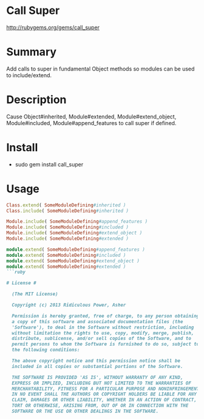 # Call Super #

http://rubygems.org/gems/call_super

# Summary #

Add calls to super in fundamental Object methods so modules can be used to include/extend.

# Description #

Cause Object#inherited, Module#extended, Module#extend_object, Module#included, Module#append_features to call super if defined.

# Install #

* sudo gem install call_super

# Usage #

```ruby
Class.extend( SomeModuleDefining#inherited )
Class.include( SomeModuleDefining#inherited )

Module.include( SomeModuleDefining#append_features )
Module.include( SomeModuleDefining#included )
Module.include( SomeModuleDefining#extend_object )
Module.include( SomeModuleDefining#extended )

module.extend( SomeModuleDefining#append_features )
module.extend( SomeModuleDefining#included )
module.extend( SomeModuleDefining#extend_object )
module.extend( SomeModuleDefining#extended )
```ruby

# License #

  (The MIT License)

  Copyright (c) 2013 Ridiculous Power, Asher

  Permission is hereby granted, free of charge, to any person obtaining
  a copy of this software and associated documentation files (the
  'Software'), to deal in the Software without restriction, including
  without limitation the rights to use, copy, modify, merge, publish,
  distribute, sublicense, and/or sell copies of the Software, and to
  permit persons to whom the Software is furnished to do so, subject to
  the following conditions:

  The above copyright notice and this permission notice shall be
  included in all copies or substantial portions of the Software.

  THE SOFTWARE IS PROVIDED 'AS IS', WITHOUT WARRANTY OF ANY KIND,
  EXPRESS OR IMPLIED, INCLUDING BUT NOT LIMITED TO THE WARRANTIES OF
  MERCHANTABILITY, FITNESS FOR A PARTICULAR PURPOSE AND NONINFRINGEMENT.
  IN NO EVENT SHALL THE AUTHORS OR COPYRIGHT HOLDERS BE LIABLE FOR ANY
  CLAIM, DAMAGES OR OTHER LIABILITY, WHETHER IN AN ACTION OF CONTRACT,
  TORT OR OTHERWISE, ARISING FROM, OUT OF OR IN CONNECTION WITH THE
  SOFTWARE OR THE USE OR OTHER DEALINGS IN THE SOFTWARE.